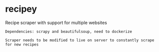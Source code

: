 # recipey
Recipe scraper with support for multiple websites

```
Dependencies: scrapy and beautifulsoup, need to dockerize
```

```
Scraper needs to be modified to live on server to constantly scrape for new recipes
```
